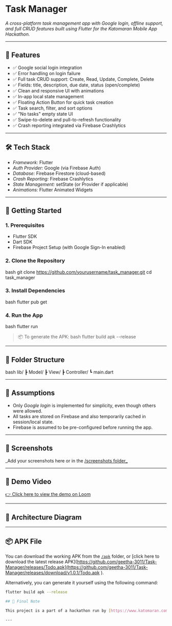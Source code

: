 # Task Manager

*A cross-platform task management app with Google login, offline support, and full CRUD features built using Flutter for the Katomaran Mobile App Hackathon.*

---

## 📱 Features

- ✅ Google social login integration
- ✅ Error handling on login failure
- ✅ Full task CRUD support: Create, Read, Update, Complete, Delete
- ✅ Fields: title, description, due date, status (open/complete)
- ✅ Clean and responsive UI with animations
- ✅ In-app local state management
- ✅ Floating Action Button for quick task creation
- ✅ Task search, filter, and sort options
- ✅ "No tasks" empty state UI
- ✅ Swipe-to-delete and pull-to-refresh functionality
- ✅ Crash reporting integrated via Firebase Crashlytics

---

## 🛠 Tech Stack

- *Framework:* Flutter
- *Auth Provider:* Google (via Firebase Auth)
- *Database:* Firebase Firestore (cloud-based)
- *Crash Reporting:* Firebase Crashlytics
- *State Management:* setState (or Provider if applicable)
- *Animations:* Flutter Animated Widgets

---

## 🚀 Getting Started

### 1. Prerequisites

- Flutter SDK
- Dart SDK
- Firebase Project Setup (with Google Sign-In enabled)

### 2. Clone the Repository

bash
git clone https://github.com/yourusername/task_manager.git
cd task_manager


### 3. Install Dependencies

bash
flutter pub get


### 4. Run the App

bash
flutter run


> 📦 To generate the APK:
bash
flutter build apk --release


---

## 📂 Folder Structure

bash
lib/
 ┣ Model/
 ┣ View/
 ┣ Controller/
 ┗ main.dart


---

## 🧠 Assumptions

- Only *Google login* is implemented for simplicity, even though others were allowed.
- All tasks are stored on Firebase and also temporarily cached in session/local state.
- Firebase is assumed to be pre-configured before running the app.

---

## 📸 Screenshots

_Add your screenshots here or in the [/screenshots folder_](https://github.com/geetha-3011/Task-Manager/tree/main/Screenshots)

---

## 🎥 Demo Video

[👉 Click here to view the demo on Loom](https://loom.com/your-video-link)

---

## 🧭 Architecture Diagram




---

## 📦 APK File

You can download the working APK from the [`/apk`](https://github.com/geetha-3011/Task-Manager/tree/main/apk) folder, or [click here to download the latest release APK](https://github.com/geetha-3011/Task-Manager/releases/Todo.apk](https://github.com/geetha-3011/Task-Manager/releases/download/v1.0.1/Todo.apk
).

Alternatively, you can generate it yourself using the following command:

```bash
flutter build apk --release

## 🏁 Final Note

This project is a part of a hackathon run by [https://www.katomaran.com](https://www.katomaran.com)

---
